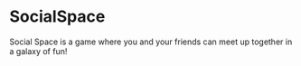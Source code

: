 # SocialSpace
Social Space is a game where you and your friends can meet up together in a galaxy of fun!
